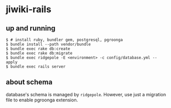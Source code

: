 # jiwiki-rails

## up and running

```
$ # install ruby, bundler gem, postgresql, pgroonga
$ bundle install --path vendor/bundle
$ bundle exec rake db:create
$ bundle exec rake db:migrate
$ bundle exec ridgepole -E <environment> -c config/database.yml --apply
$ bundle exec rails server
```

## about schema

database's schema is managed by `ridgepole`. However, use just a migration file to enable pgroonga extension.
